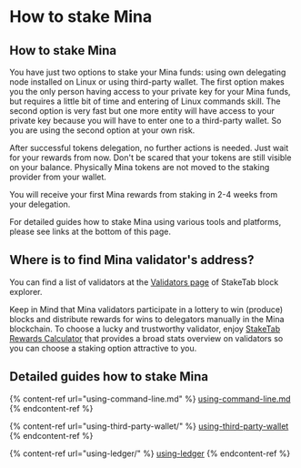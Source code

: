# How to stake Mina

## How to stake Mina <a href="#title-text" id="title-text"></a>

You have just two options to stake your Mina funds: using own delegating node installed on Linux or using third-party wallet. The first option makes you the only person having access to your private key for your Mina funds, but requires a little bit of time and entering of Linux commands skill. The second option is very fast but one more entity will have access to your private key because you will have to enter one to a third-party wallet. So you are using the second option at your own risk.

After successful tokens delegation, no further actions is needed. Just wait for your rewards from now. Don't be scared that your tokens are still visible on your balance. Physically Mina tokens are not moved to the staking provider from your wallet.

You will receive your first Mina rewards from staking in 2-4 weeks from your delegation.

For detailed guides how to stake Mina using various tools and platforms, please see links at the bottom of this page.

## Where is to find Mina validator's address? <a href="#where-is-to-find-validators-address" id="where-is-to-find-validators-address"></a>

You can find a list of validators at the [Validators page](https://mina.staketab.com/) of StakeTab block explorer.

Keep in Mind that Mina validators participate in a lottery to win (produce) blocks and distribute rewards for wins to delegators manually in the Mina blockchain. To choose a lucky and trustworthy validator, enjoy [StakeTab Rewards Calculator](https://mina.staketab.com/validators/rewards) that provides a broad stats overview on validators so you can choose a staking option attractive to you.

## Detailed guides how to stake Mina <a href="#detailed-guides-how-to-stake-mina" id="detailed-guides-how-to-stake-mina"></a>

{% content-ref url="using-command-line.md" %}
[using-command-line.md](using-command-line.md)
{% endcontent-ref %}

{% content-ref url="using-third-party-wallet/" %}
[using-third-party-wallet](using-third-party-wallet/)
{% endcontent-ref %}

{% content-ref url="using-ledger/" %}
[using-ledger](using-ledger/)
{% endcontent-ref %}
